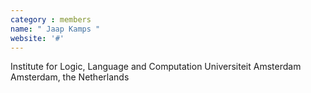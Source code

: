 ```yaml
---
category : members
name: " Jaap Kamps " 
website: '#'
---
```

Institute for Logic, Language and Computation
Universiteit Amsterdam
Amsterdam, the Netherlands

